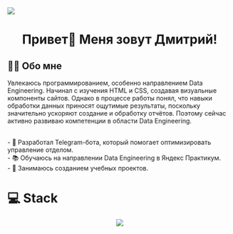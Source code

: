 <img src="https://github.com/Anmol-Baranwal/Cool-GIFs-For-GitHub/assets/74038190/d48893bd-0757-481c-8d7e-ba3e163feae7" />
</br>
<h1 align="center">Привет👋 Меня зовут Дмитрий!</h1>
<h2 align="left">👩‍💻  Обо мне</h2>
<p align="left">Увлекаюсь программированием, особенно направлением Data Engineering. Начинал с изучения HTML и CSS, создавая визуальные компоненты сайтов. Однако в процессе работы понял, что навыки обработки данных приносят ощутимые результаты, поскольку значительно ускоряют создание и обработку отчётов. Поэтому сейчас активно развиваю компетенции в области Data Engineering.</p>
<br>
- 🤖 Разработал Telegram-бота, который помогает оптимизировать управление отделом.<br>
- 📚 Обучаюсь на направлении Data Engineering в Яндекс Практикум.<br>
- 💼 Занимаюсь созданием учебных проектов.</p>

# 💻 Stack
<p align="center">
  <a href="https://go-skill-icons.vercel.app/">
    <img
      src="https://go-skill-icons.vercel.app/api/icons?i=git, githubpages, postgresql, sqlite, python"
    />
  </a>
</p>


